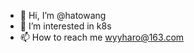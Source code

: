 - 👋 Hi, I’m @hatowang
- 👀 I’m interested in k8s
- 📫 How to reach me wyyharo@163.com

<!---
hatowang/hatowang is a ✨ special ✨ repository because its `README.md` (this file) appears on your GitHub profile.
You can click the Preview link to take a look at your changes.
--->
